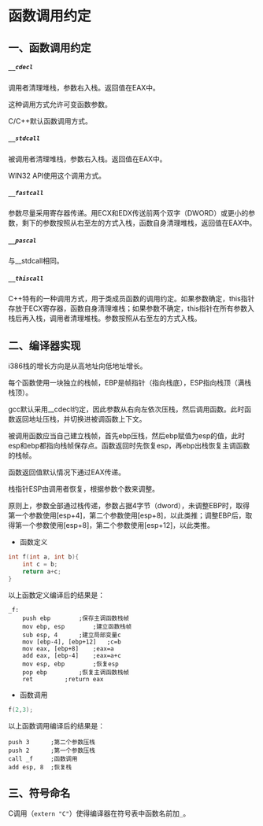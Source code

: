 # 函数调用约定

## 一、函数调用约定
##### `__cdecl`
调用者清理堆栈，参数右入栈。返回值在EAX中。

这种调用方式允许可变函数参数。

C/C++默认函数调用方式。

##### `__stdcall`
被调用者清理堆栈，参数右入栈。返回值在EAX中。

WIN32 API使用这个调用方式。

##### `__fastcall`
参数尽量采用寄存器传递。用ECX和EDX传送前两个双字（DWORD）或更小的参数，剩下的参数按照从右至左的方式入栈，函数自身清理堆栈，返回值在EAX中。

##### `__pascal`
与__stdcall相同。

##### `__thiscall`
C++特有的一种调用方式，用于类成员函数的调用约定。如果参数确定，this指针存放于ECX寄存器，函数自身清理堆栈；如果参数不确定，this指针在所有参数入栈后再入栈，调用者清理堆栈。参数按照从右至左的方式入栈。

## 二、编译器实现
i386栈的增长方向是从高地址向低地址增长。

每个函数使用一块独立的栈帧，EBP是帧指针（指向栈底），ESP指向栈顶（满栈栈顶）。

gcc默认采用__cdecl约定，因此参数从右向左依次压栈，然后调用函数。此时函数返回地址压栈，并切换进被调函数上下文。

被调用函数应当自己建立栈帧，首先ebp压栈，然后ebp赋值为esp的值，此时esp和ebp都指向栈帧保存点。函数返回时先恢复esp，再ebp出栈恢复主调函数的栈帧。

函数返回值默认情况下通过EAX传递。

栈指针ESP由调用者恢复，根据参数个数来调整。

原则上，参数全部通过栈传递，参数占据4字节（dword），未调整EBP时，取得第一个参数使用[esp+4]，第二个参数使用[esp+8]，以此类推；调整EBP后，取得第一个参数使用[esp+8]，第二个参数使用[esp+12]，以此类推。

- 函数定义
``` C
int f(int a, int b){
	int c = b;
	return a+c;
}
```

以上函数定义编译后的结果是：

``` ASM
_f:
	push ebp		;保存主调函数栈帧
	mov ebp, esp		;建立函数栈帧
	sub esp, 4		;建立局部变量c
	mov [ebp-4], [ebp+12]	;c=b
	mov eax, [ebp+8]	;eax=a
	add eax, [ebp-4]	;eax=a+c
	mov esp, ebp		;恢复esp
	pop ebp			;恢复主调函数栈帧
	ret			;return eax
```

- 函数调用
``` C
f(2,3);
```

以上函数调用编译后的结果是：

``` ASM
push 3		;第二个参数压栈
push 2		;第一个参数压栈
call _f		;函数调用
add esp, 8	;恢复栈
```

## 三、符号命名
C调用（`extern "C"`）使得编译器在符号表中函数名前加`_`。